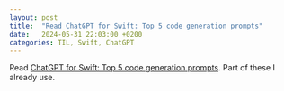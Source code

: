 ```yaml
---
layout: post
title:  "Read ChatGPT for Swift: Top 5 code generation prompts"
date:   2024-05-31 22:03:00 +0200
categories: TIL, Swift, ChatGPT
---
```

Read [ChatGPT for Swift: Top 5 code generation prompts](https://www.avanderlee.com/swift/chatgpt-code-generation-prompts/). Part of these I already use.
